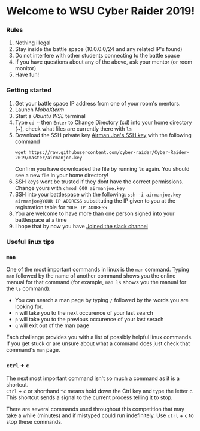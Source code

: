 # Welcome to WSU Cyber Raider 2019!

### Rules

1. Nothing illegal
2. Stay inside the battle space (10.0.0.0/24 and any related IP's found)
3. Do not interfere with other students connecting to the battle space
4. If you have questions about any of the above, ask your mentor (or room monitor)
5. Have fun!

### Getting started

1. Get your battle space IP address from one of your room's mentors.
2. Launch *MobaXterm*
3. Start a *Ubuntu WSL* terminal
4. Type `cd ~` then `Enter` to Change Directory (cd) into your home directory (~), check what files are currently there with `ls`
5. Download the SSH private key [Airman Joe's SSH key](airmanjoe.key) with the following command 
   ```
   wget https://raw.githubusercontent.com/cyber-raider/Cyber-Raider-2019/master/airmanjoe.key 
   ``` 
   Confirm you have downloaded the file by running `ls` again.  You should see a
   new file in your home directory!
6. SSH keys wont be trusted if they dont have the correct permissions.  
   Change yours with `chmod 600 airmanjoe.key`
7. SSH into your battlespace with the following: 
   `ssh -i airmanjoe.key airmanjoe@YOUR IP ADDRESS` substituting the IP given to you 
   at the registration table for `YOUR IP ADDRESS`
8. You are welcome to have more than one person signed into your battlespace at 
   a time
9. I hope that by now you have [Joined the slack channel](https://join.slack.com/t/cyberraider2018/shared_invite/enQtNDkyMTczMjMzODcyLTFmMjA2MGQzYTIzZjk1MzI1NzYxYjJjMDdjNDhkZWQyOTllZTA1OWI0OTI3OGNjYTIzMDMzOTRhMjMzY2E4YWI)

### Useful linux tips
### `man`
One of the most important commands in linux is the `man` command.  Typing 
`man` followed by the name of another command shows you the online manual 
for that command (for example, `man ls` shows you the manual for the `ls` 
command).
* You can search a man page by typing `/` followed by the words you are looking for.
* `n` will take you to the next occurence of your last search
* `p` will take you to the previous occurence of your last serach
* `q` will exit out of the man page

Each challenge provides you with a list of possibly helpful linux commands.  
If you get stuck or are unsure about what a command does just check that command's `man` page.

### `ctrl` + `c`
The next most important command isn't so much a command as it is a shortcut.  
`Ctrl` + `c` or shorthand `^c` means hold down the Ctrl key and type the 
letter `c`.  This shortcut sends a signal to the current process telling it to 
stop.

There are several commands used throughout this competition that may take a 
while (minutes) and if mistyped could run indefinitely.  Use `ctrl` + `c` to 
stop these commands.

